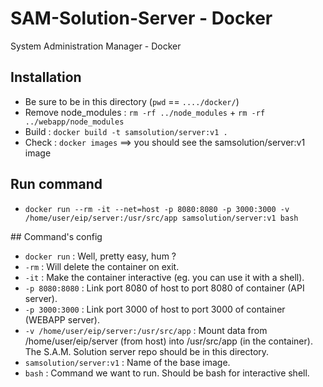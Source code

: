 # SAM-Solution-Server - Docker
System Administration Manager - Docker

## Installation
* Be sure to be in this directory (`pwd` == `..../docker/`)
* Remove node_modules : `rm -rf ../node_modules` + `rm -rf ../webapp/node_modules`
* Build : `docker build -t samsolution/server:v1 .`
* Check : `docker images` ==> you should see the samsolution/server:v1 image

## Run command
* `docker run --rm -it --net=host -p 8080:8080 -p 3000:3000 -v /home/user/eip/server:/usr/src/app samsolution/server:v1 bash`

## Command's config
* `docker run` : Well, pretty easy, hum ?
* `-rm` : Will delete the container on exit.
* `-it` : Make the container interactive (eg. you can use it with a shell).
* `-p 8080:8080` : Link port 8080 of host to port 8080 of container (API server).
* `-p 3000:3000` : Link port 3000 of host to port 3000 of container (WEBAPP server).
* `-v /home/user/eip/server:/usr/src/app` : Mount data from  /home/user/eip/server (from host) into /usr/src/app (in the container). The S.A.M. Solution server repo should be in this directory.
* `samsolution/server:v1` : Name of the base image.
* `bash` : Command we want to run. Should be bash for interactive shell.
